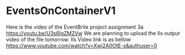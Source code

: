 # EventsOnContainerV1

Here is the video of the EventBrite project assignment 3a
https://youtu.be/U3s6IgZM2Vw
We are planning to upload the IIs output video of the file tomorrow.
IIs Video link is as bellow
https://www.youtube.com/watch?v=Xwj2A0OtE-s&authuser=0

